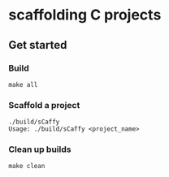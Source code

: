 # scaffolding C projects

## Get started
### Build
```shell
make all
```

### Scaffold a project

```shell
./build/sCaffy 
Usage: ./build/sCaffy <project_name>
```

### Clean up builds
```shell
make clean
```